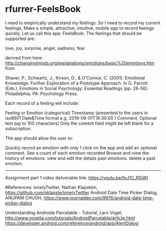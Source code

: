 # rfurrer-FeelsBook
I need to empirically understand my feelings. So I need to record my current feelings. Make a simple, attractive, intuitive, mobile app to record feeings quickly. Let us call this app: FeelsBook.
The feelings that should be supported are:

love, joy, surprise, anger, sadness, fear

derived from here: http://changingminds.org/explanations/emotions/basic%20emotions.htm from

Shaver, P., Schwartz, J., Kirson, D., & O'Connor, C. (2001). Emotional Knowledge: Further Exploration of a Prototype Approach. In G. Parrott (Eds.), Emotions in Social Psychology: Essential Readings (pp. 26-56). Philadelphia, PA: Psychology Press.


Each record of a feeling will include:

Feeling or Emotion (categorical)
Timestamp (presented to the users in iso8601 Date&Time format e.g. 2018-09-01T18:30:00 )
Comment, Optional text (up to 100 characters)
Only the coment  field might be left blank for a subscription.

The app should allow the user to:

Quickly record an emotion with only 1 click on the app and add an optional comment.
See a count of each emotion recorded
Browse and view the history of emotions.
view and edit the details past emotions.
delete a past emotion.

-----------------------------------------------------------------------------------------
Assignment part 1 video deliverable link: https://youtu.be/foJ1C_RSjWI

#References:
lonelyTwitter, Nathan Klapstein, https://github.com/nklapste/lonelyTwitter
Android Date Time Picker Dialog,  ANUPAM CHUGH, https://www.journaldev.com/9976/android-date-time-picker-dialog

Understanding Androids Parcelable - Tutorial, Lars Vogel, http://www.vogella.com/tutorials/AndroidParcelable/article.html
https://developer.android.com/reference/android/app/AlertDialog
